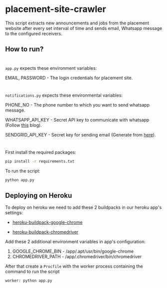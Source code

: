 # placement-site-crawler

This script extracts new announcements and jobs from the placement website after every set interval of time and sends email, Whatsapp message to the configured receivers.

## How to run?
#
`app.py` expects these environment variables:

EMAIL, PASSWORD - The login credentials for placement site.
#
`notifications.py` expects these environmental variables:

PHONE_NO - The phone number to which you want to send whatsapp message.

WHATSAPP_API_KEY - Secret API key to communicate with whatsapp (Follow [this](https://www.callmebot.com/blog/free-api-whatsapp-messages/) blog).

SENDGRID_API_KEY - Secret key for sending email (Generate from [here](https://sendgrid.com/solutions/email-api/)).
#
First install the required packages: 
```sh
pip install -r requirements.txt
```
To run the script:
```sh
python app.py
```

## Deploying on Heroku
To deploy on heroku we need to add these 2 buildpacks in our heroku app's settings:

* [heroku-buildpack-google-chrome](https://github.com/heroku/heroku-buildpack-google-chrome)

* [heroku-buildpack-chromedriver](https://github.com/heroku/heroku-buildpack-chromedriver)

Add these 2 additional environment variables in app's configuration:

1. GOOGLE_CHROME_BIN - /app/.apt/usr/bin/google-chrome
2. CHROMEDRIVER_PATH - /app/.chromedriver/bin/chromedriver

After that create a `Procfile` with the worker process containing the command to run the script
```
worker: python app.py
```